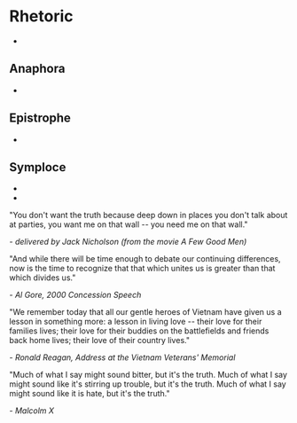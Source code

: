 Rhetoric
========

<!--
-->

 * []( https://en.wikipedia.org/wiki/Rhetorical_device )

Anaphora
--------

 * []( https://en.wikipedia.org/wiki/Anaphora_(rhetoric) )

Epistrophe
----------

 * []( https://en.wikipedia.org/wiki/Epistrophe )

Symploce
--------

 * []( https://en.wikipedia.org/wiki/Symploce )
 * []( http://www.americanrhetoric.com/figures/symploce.htm )

"You don't want the truth because deep down in places you don't talk
about at parties, you want me on that wall -- you need me on that wall."

*- delivered by Jack Nicholson (from the movie A Few Good Men)*

"And while there will be time enough to debate our continuing differences,
now is the time to recognize that that which unites us is greater than
that which divides us."

*- Al Gore, 2000 Concession Speech*

"We remember today that all our gentle heroes of Vietnam have given us
a lesson in something more: a lesson in living love -- their love for
their families lives; their love for their buddies on the battlefields
and friends back home lives; their love of their country lives."

*- Ronald Reagan, Address at the Vietnam Veterans' Memorial*

"Much of what I say might sound bitter, but it's the truth. Much of what
I say might sound like it's stirring up trouble, but it's the truth. Much
of what I say might sound like it is hate, but it's the truth."

*- Malcolm X*


<!-- vim: set autoindent expandtab sw=4 syntax=markdown: -->
